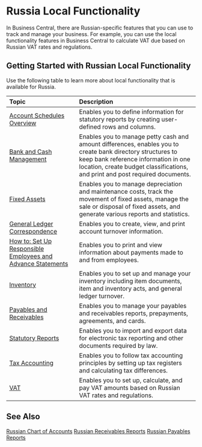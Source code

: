 # Russia Local Functionality

In Business Central, there are Russian-specific features that you can use to track and manage your business. For example, you can use the local functionality features in Business Central to calculate VAT due based on Russian VAT rates and regulations.

 

## Getting Started with Russian Local Functionality

 

Use the following table to learn more about local functionality that is available for Russia.

 

| Topic                                                        | Description                                                  |
| :----------------------------------------------------------- | :----------------------------------------------------------- |
| [Account Schedules Overview](https://github.com/AliiaSalikhova/dynamics365smb-docs/blob/pr/10/business-central/LocalFunctionality/Russia/Russia_eng/eng-account-schedules-overview.md) | Enables you to define information for statutory reports by creating user-defined rows and columns. |
| [Bank and Cash Management](https://github.com/AliiaSalikhova/dynamics365smb-docs/blob/pr/10/business-central/LocalFunctionality/Russia/Russia_eng/eng-bank-and-cash-management.md) | Enables you to manage petty cash and amount differences, enables you to create bank directory structures to keep bank reference information in one location, create budget classifications, and print and post required documents. |
| [Fixed Assets](https://github.com/AliiaSalikhova/dynamics365smb-docs/blob/pr/10/business-central/LocalFunctionality/Russia/Russia_eng/eng-fixed-assets.md) | Enables you to manage depreciation and maintenance costs, track the movement of fixed assets, manage the sale or disposal of fixed assets, and generate various reports and statistics. |
| [General Ledger Correspondence](https://github.com/AliiaSalikhova/dynamics365smb-docs/blob/pr/10/business-central/LocalFunctionality/Russia/Russia_eng/eng-general-ledger-correspondence.md) | Enables you to create, view, and print account turnover information. |
| [How to: Set Up Responsible Employees and Advance Statements]() | Enables you to print and view information about payments made to and from employees. |
| [Inventory]()                                                | Enables you to set up and manage your inventory including item documents, item and inventory acts, and general ledger turnover. |
| [Payables and Receivables]()                                 | Enables you to manage your payables and receivables reports, prepayments, agreements, and cards. |
| [Statutory Reports]()                                        | Enables you to import and export data for electronic tax reporting and other documents required by law. |
| [Tax Accounting]()                                           | Enables you to follow tax accounting principles by setting up tax registers and calculating tax differences. |
| [VAT]()                                                      | Enables you to set up, calculate, and pay VAT amounts based on Russian VAT rates and regulations. |

 

## See Also

 

[Russian Chart of Accounts]()
[Russian Receivables Reports]()
[Russian Payables Reports]()

